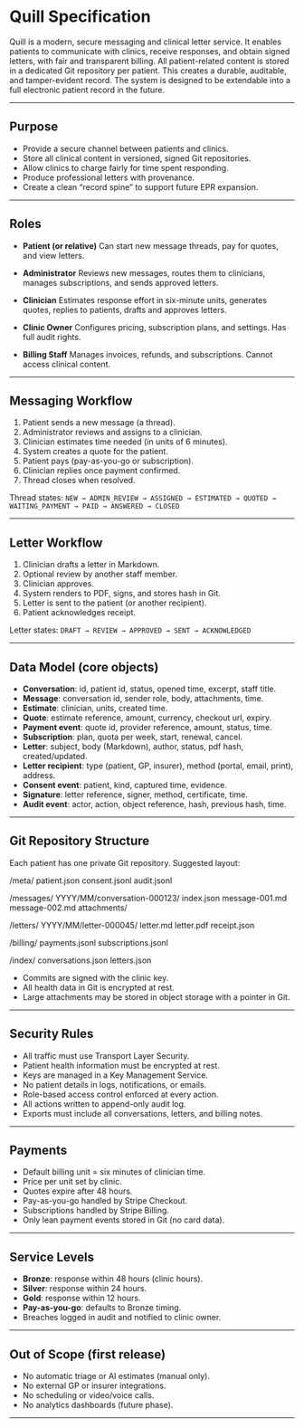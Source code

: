 # Quill Specification

Quill is a modern, secure messaging and clinical letter service.
It enables patients to communicate with clinics, receive responses, and obtain signed letters, with fair and transparent billing.
All patient-related content is stored in a dedicated Git repository per patient.
This creates a durable, auditable, and tamper-evident record.
The system is designed to be extendable into a full electronic patient record in the future.

---

## Purpose

- Provide a secure channel between patients and clinics.
- Store all clinical content in versioned, signed Git repositories.
- Allow clinics to charge fairly for time spent responding.
- Produce professional letters with provenance.
- Create a clean “record spine” to support future EPR expansion.

---

## Roles

- **Patient (or relative)**
  Can start new message threads, pay for quotes, and view letters.

- **Administrator**
  Reviews new messages, routes them to clinicians, manages subscriptions, and sends approved letters.

- **Clinician**
  Estimates response effort in six-minute units, generates quotes, replies to patients, drafts and approves letters.

- **Clinic Owner**
  Configures pricing, subscription plans, and settings. Has full audit rights.

- **Billing Staff**
  Manages invoices, refunds, and subscriptions. Cannot access clinical content.

---

## Messaging Workflow

1. Patient sends a new message (a thread).
2. Administrator reviews and assigns to a clinician.
3. Clinician estimates time needed (in units of 6 minutes).
4. System creates a quote for the patient.
5. Patient pays (pay-as-you-go or subscription).
6. Clinician replies once payment confirmed.
7. Thread closes when resolved.

Thread states:
`NEW → ADMIN_REVIEW → ASSIGNED → ESTIMATED → QUOTED → WAITING_PAYMENT → PAID → ANSWERED → CLOSED`

---

## Letter Workflow

1. Clinician drafts a letter in Markdown.
2. Optional review by another staff member.
3. Clinician approves.
4. System renders to PDF, signs, and stores hash in Git.
5. Letter is sent to the patient (or another recipient).
6. Patient acknowledges receipt.

Letter states:
`DRAFT → REVIEW → APPROVED → SENT → ACKNOWLEDGED`

---

## Data Model (core objects)

- **Conversation**: id, patient id, status, opened time, excerpt, staff title.
- **Message**: conversation id, sender role, body, attachments, time.
- **Estimate**: clinician, units, created time.
- **Quote**: estimate reference, amount, currency, checkout url, expiry.
- **Payment event**: quote id, provider reference, amount, status, time.
- **Subscription**: plan, quota per week, start, renewal, cancel.
- **Letter**: subject, body (Markdown), author, status, pdf hash, created/updated.
- **Letter recipient**: type (patient, GP, insurer), method (portal, email, print), address.
- **Consent event**: patient, kind, captured time, evidence.
- **Signature**: letter reference, signer, method, certificate, time.
- **Audit event**: actor, action, object reference, hash, previous hash, time.

---

## Git Repository Structure

Each patient has one private Git repository.
Suggested layout:

/meta/
patient.json
consent.jsonl
audit.jsonl

/messages/
YYYY/MM/conversation-000123/
index.json
message-001.md
message-002.md
attachments/

/letters/
YYYY/MM/letter-000045/
letter.md
letter.pdf
receipt.json

/billing/
payments.jsonl
subscriptions.jsonl

/index/
conversations.json
letters.json

- Commits are signed with the clinic key.
- All health data in Git is encrypted at rest.
- Large attachments may be stored in object storage with a pointer in Git.

---

## Security Rules

- All traffic must use Transport Layer Security.
- Patient health information must be encrypted at rest.
- Keys are managed in a Key Management Service.
- No patient details in logs, notifications, or emails.
- Role-based access control enforced at every action.
- All actions written to append-only audit log.
- Exports must include all conversations, letters, and billing notes.

---

## Payments

- Default billing unit = six minutes of clinician time.
- Price per unit set by clinic.
- Quotes expire after 48 hours.
- Pay-as-you-go handled by Stripe Checkout.
- Subscriptions handled by Stripe Billing.
- Only lean payment events stored in Git (no card data).

---

## Service Levels

- **Bronze**: response within 48 hours (clinic hours).
- **Silver**: response within 24 hours.
- **Gold**: response within 12 hours.
- **Pay-as-you-go**: defaults to Bronze timing.
- Breaches logged in audit and notified to clinic owner.

---

## Out of Scope (first release)

- No automatic triage or AI estimates (manual only).
- No external GP or insurer integrations.
- No scheduling or video/voice calls.
- No analytics dashboards (future phase).

---
